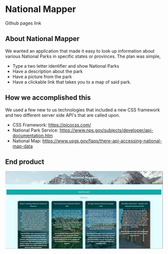 # National Mapper
Github pages link

## About National Mapper
We wanted an application that made it easy to look up information about various National Parks in specific states or provinces. The plan was simple,
* Type a two letter identifier and show National Parks
* Have a description about the park
* Have a picture from the park
* Have a clickable link that takes you to a map of said park.

## How we accomplished this
We used a few new to us technologies that included a new CSS framework and two different server side API's that are called upon.
*  CSS Framework: https://picocss.com/
* National Park Service: https://www.nps.gov/subjects/developer/api-documentation.htm
* National Map: https://www.usgs.gov/faqs/there-api-accessing-national-map-data

## End product
![Alt Text](./assets/Images/Screenshot.PNG)
